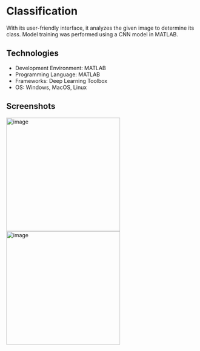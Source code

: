 # Classification
With its user-friendly interface, it analyzes the given image to determine its class. Model training was performed using a CNN model in MATLAB.

## Technologies
* Development Environment: MATLAB
* Programming Language: MATLAB
* Frameworks: Deep Learning Toolbox
* OS: Windows, MacOS, Linux

## Screenshots
<img width="300" alt="image" src="https://github.com/user-attachments/assets/7ff8002c-bff5-452f-8c20-642157bf021b">
<img width="300" alt="image" src="https://github.com/user-attachments/assets/ee28032f-56c9-4871-8e8d-d3bb669c9755">
